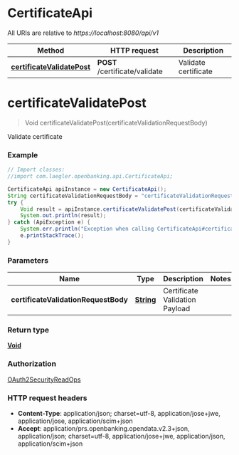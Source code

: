# CertificateApi

All URIs are relative to *https://localhost:8080/api/v1*

Method | HTTP request | Description
------------- | ------------- | -------------
[**certificateValidatePost**](CertificateApi.md#certificateValidatePost) | **POST** /certificate/validate | Validate certificate


<a name="certificateValidatePost"></a>
# **certificateValidatePost**
> Void certificateValidatePost(certificateValidationRequestBody)

Validate certificate

### Example
```java
// Import classes:
//import com.laegler.openbanking.api.CertificateApi;

CertificateApi apiInstance = new CertificateApi();
String certificateValidationRequestBody = "certificateValidationRequestBody_example"; // String | Certificate Validation Payload
try {
    Void result = apiInstance.certificateValidatePost(certificateValidationRequestBody);
    System.out.println(result);
} catch (ApiException e) {
    System.err.println("Exception when calling CertificateApi#certificateValidatePost");
    e.printStackTrace();
}
```

### Parameters

Name | Type | Description  | Notes
------------- | ------------- | ------------- | -------------
 **certificateValidationRequestBody** | [**String**](String.md)| Certificate Validation Payload |

### Return type

[**Void**](.md)

### Authorization

[OAuth2SecurityReadOps](../README.md#OAuth2SecurityReadOps)

### HTTP request headers

 - **Content-Type**: application/json; charset=utf-8, application/jose+jwe, application/jose, application/scim+json
 - **Accept**: application/prs.openbanking.opendata.v2.3+json, application/json; charset=utf-8, application/jose+jwe, application/json, application/scim+json

